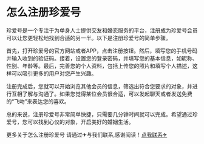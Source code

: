 # 怎么注册珍爱号

珍爱号是一个专注于为单身人士提供交友和婚恋服务的平台，注册成为珍爱号会员可以让您更轻松地找到合适的另一半。以下是注册珍爱号的简单步骤。

首先，打开珍爱号的官方网站或者APP，点击注册按钮。然后，填写您的手机号码并输入收到的验证码。接着，设置您的登录密码，并填写您的基本信息，如昵称、性别、年龄等。最后，完善您的个人资料，包括上传您的照片和填写个人描述，这样可以吸引更多的用户对您产生兴趣。

注册完成后，您就可以开始浏览其他会员的信息，筛选出符合您要求的对象，并进行互相了解与沟通了。如果您觉得某位会员很合适，可以发起聊天或者发送免费的“飞吻”来表达您的喜欢。

总的来说，注册珍爱号非常简单快捷，只需要几分钟时间就可以完成。希望通过珍爱号，您可以找到心仪的对象，开启美好的婚姻生活。

更多关于怎么注册珍爱号 请通过✈与我们联系,感谢阅读！[点我联系✈](https://dl.G208.com)